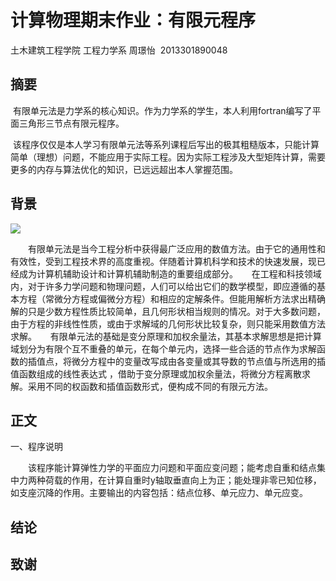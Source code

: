 # 计算物理期末作业：有限元程序
土木建筑工程学院  工程力学系  周璟怡  2013301890048

## 摘要
  有限单元法是力学系的核心知识。作为力学系的学生，本人利用fortran编写了平面三角形三节点有限元程序。
    
  该程序仅仅是本人学习有限单元法等系列课程后写出的极其粗糙版本，只能计算简单（理想）问题，不能应用于实际工程。因为实际工程涉及大型矩阵计算，需要更多的内存与算法优化的知识，已远远超出本人掌握范围。
  
## 背景

![](http://www.cadjapan.com/products/cae_kouzou/ansys/img/index_04.jpg)

　　有限单元法是当今工程分析中获得最广泛应用的数值方法。由于它的通用性和有效性，受到工程技术界的高度重视。伴随着计算机科学和技术的快速发展，现已经成为计算机辅助设计和计算机辅助制造的重要组成部分。
  　在工程和科技领域内，对于许多力学问题和物理问题，人们可以给出它们的数学模型，即应遵循的基本方程（常微分方程或偏微分方程）和相应的定解条件。但能用解析方法求出精确解的只是少数方程性质比较简单，且几何形状相当规则的情况。对于大多数问题，由于方程的非线性性质，或由于求解域的几何形状比较复杂，则只能采用数值方法求解。
  　有限单元法的基础是变分原理和加权余量法，其基本求解思想是把计算域划分为有限个互不重叠的单元，在每个单元内，选择一些合适的节点作为求解函数的插值点，将微分方程中的变量改写成由各变量或其导数的节点值与所选用的插值函数组成的线性表达式 ，借助于变分原理或加权余量法，将微分方程离散求解。采用不同的权函数和插值函数形式，便构成不同的有限元方法。
   
## 正文

一、程序说明

　　该程序能计算弹性力学的平面应力问题和平面应变问题；能考虑自重和结点集中力两种荷载的作用，在计算自重时y轴取垂直向上为正；能处理非零已知位移，如支座沉降的作用。主要输出的内容包括：结点位移、单元应力、单元应变。
  
## 结论

## 致谢
